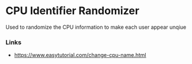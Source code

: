 # CPU Identifier Randomizer
Used to randomize the CPU information to make each user appear unqiue

### Links
- https://www.easytutorial.com/change-cpu-name.html

